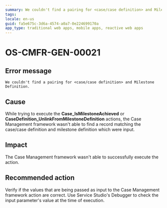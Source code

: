 ```yaml
---
summary: We couldn't find a pairing for <case/case definition> and Milestone Definition.
tags:
locale: en-us
guid: fa5e675c-3d6a-4574-a0a7-0e224699170a
app_type: traditional web apps, mobile apps, reactive web apps
---
```


# OS-CMFR-GEN-00021

## Error message

`We couldn't find a pairing for <case/case definition> and Milestone Definition.`

## Cause

While trying to execute the **Case_IsMilestoneAchieved** or **CaseDefinition_UnlinkFromMilestoneDefinition** actions, the Case Management framework wasn't able to find a record matching the case/case definition and milestone definition which were input.

## Impact

The Case Management framework wasn't able to successfully execute the action.

## Recommended action

Verify if the values that are being passed as input to the Case Management framework action are correct. Use Service Studio's Debugger to check the input parameter's value at the time of execution.
